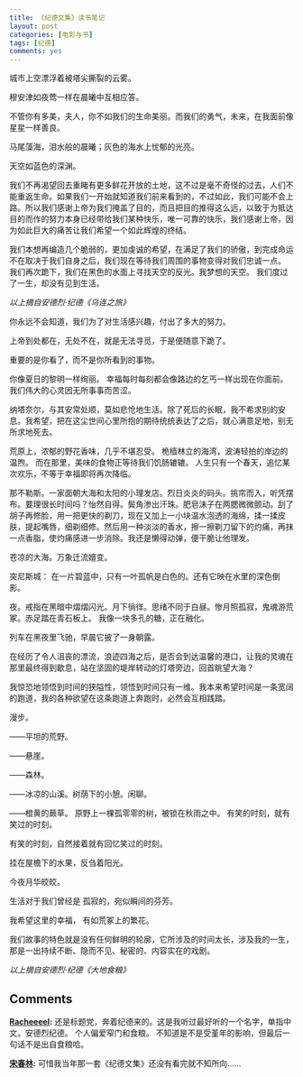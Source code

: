 ```yaml
---
title: 《纪德文集》读书笔记
layout: post
categories: [电影与书]
tags: [纪德]
comments: yes
---
```



城市上空漂浮着被塔尖撕裂的云雾。 

穆安津如夜莺一样在晨曦中互相应答。 

不管你有多美，夫人，你不如我们的生命美丽。而我们的勇气，未来，在我面前像星星一样善良。 

马尾藻海，泪水般的晨曦；灰色的海水上忧郁的光亮。 

天空如蓝色的深渊。 

我们不再渴望回去重睹有更多鲜花开放的土地，这不过是毫不奇怪的过去，人们不能重返生命。如果我们一开始就知道我们前来看到的，不过如此，我们可能不会上路。所以我们感谢上帝为我们掩盖了目的，而且把目的推得这么远，以致于为抵达目的而作的努力本身已经带给我们某种快乐，唯一可靠的快乐，我们感谢上帝，因为如此巨大的痛苦让我们希望一个如此辉煌的终结。 

我们本想再编造几个脆弱的，更加虔诚的希望，在满足了我们的骄傲，到完成命运不在取决于我们自身之后，我们现在等待我们周围的事物变得对我们忠诚一点。 我们再次跪下，我们在黑色的水面上寻找天空的反光。我梦想的天空。 我们度过了一生，却没有见到生活。 

*以上摘自安德烈·纪德《乌连之旅》*   

你永远不会知道，我们为了对生活感兴趣，付出了多大的努力。 

上帝到处都在，无处不在，就是无法寻觅，于是便随意下跪了。 

重要的是你看了，而不是你所看到的事物。 

你像夏日的黎明一样绚丽。 幸福每时每刻都会像路边的乞丐一样出现在你面前。 我们伟大的心灵因无所事事而苦涩。 

纳塔奈尔，与其安常处顺，莫如悲怆地生活。除了死后的长眠，我不希求别的安息。我希望，把在这尘世间心里所抱的期待统统表达了之后，就心满意足地，别无所求地死去。 

荒原上，浓郁的野花香味，几乎不堪忍受。 桅樯林立的海湾，波涛轻拍的岸边的温煦。 而在那里，美味的食物正等待我们饥肠辘辘。 人生只有一个春天，追忆某次欢乐，不等于幸福即将再次降临。 

那不勒斯。一家面朝大海和太阳的小理发店。烈日炎炎的码头。挑帘而入，听凭摆布。要理很长时间吗？怡然自得。鬓角渗出汗珠。肥皂沫子在两腮微微颤动。刮了胡子再修脸，用一把更快的剃刀，现在又加上一小块温水泡透的海绵，揉一揉皮肤，提起嘴唇，细剃细修。然后用一种淡淡的香水，擦一擦剃刀留下的灼痛，再抹一点香脂，使灼痛感进一步消除。我还是懒得动弹，便干脆让他理发。 

苍凉的大海。万象迁流嬗变。 

突尼斯城： 在一片碧蓝中，只有一叶孤帆是白色的。还有它映在水里的深色倒影。 

夜。戒指在黑暗中熠熠闪光。月下徜徉。思绪不同于白昼。惨月照孤寂，鬼魂游荒冢。赤足踏在青石板上。 我像一块多孔的糖，正在融化。 

列车在黑夜里飞驰，早晨它披了一身朝露。 

在经历了令人沮丧的漂流，浪迹四海之后，是否会到达温馨的港口，让我的灵魂在那里最终得到歇息，站在坚固的堤岸转动的灯塔旁边，回首眺望大海？ 

我惊恐地领悟到时间的狭隘性，领悟到时间只有一维。我本来希望时间是一条宽阔的跑道，我的各种欲望在这条跑道上奔跑时，必然会互相践踏。 

漫步。

——平坦的荒野。

——悬崖。

——森林。

——冰凉的山溪。树荫下的小憩。闲聊。

——橙黄的蕨草。 原野上一棵孤零零的树，被锁在秋雨之中。 有笑的时刻，就有笑过的时刻。 

有笑的时刻，自然接着就有回忆笑过的时刻。 

挂在屋檐下的水果，反刍着阳光。 

今夜月华皎皎。 

生活对于我们曾经是 孤寂的，宛似瞬间的芬芳。 

我希望这里的幸福， 有如荒冢上的繁花。 

我们故事的特色就是没有任何鲜明的轮廓，它所涉及的时间太长，涉及我的一生，那是一出持续不断、隐而不见、秘密的、内容实在的戏剧。 

*以上摘自安德烈·纪德《大地食粮》*

## Comments

**[Racheeeel](#48 "2013-12-02 22:19:53"):** 还是标题党，奔着纪德来的。这是我听过最好听的一个名字，单指中文。安德烈纪德。 个人偏爱窄门和食粮。 不知道是不是受堇年的影响，但最后一句话不是出自食粮哈。

**[宋春林](#51 "2013-12-03 12:03:39"):** 可惜我当年那一套《纪德文集》还没有看完就不知所向……

